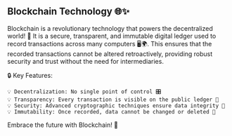 ##  Blockchain Technology 🌐✨

Blockchain is a revolutionary technology that powers the decentralized world! 🚀 It is a secure, transparent, and immutable digital ledger used to 
record transactions across many computers 🖥️🌍. This ensures that the recorded transactions cannot be altered retroactively, providing robust security
and trust without the need for intermediaries. 

🔒 Key Features:

    💡 Decentralization: No single point of control 🎛️
    💡 Transparency: Every transaction is visible on the public ledger 📖
    💡 Security: Advanced cryptographic techniques ensure data integrity 🔐
    💡 Immutability: Once recorded, data cannot be changed or deleted 📜
    
  Embrace the future with Blockchain! 💫
    


